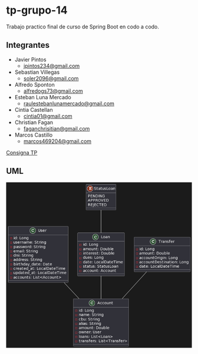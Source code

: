 # tp-grupo-14
 Trabajo practico final de curso de Spring Boot en codo a codo. 

## Integrantes
 - Javier Pintos 
    + jpintos234@gmail.com
 - Sebastian Villegas 
    + soler2096@gmail.com
 - Alfredo Sponton		
    + alfredogs73@gmail.com
 - Esteban Luna Mercado		
    + raulestebanlunamercado@gmail.com
 - Cintia Castellan	
    + cintia01@gmail.com
 - Christian Fagan 
    + faganchrisitian@gmail.com
 - Marcos Castillo 
    + marcos469204@gmail.com

[Consigna TP](https://docs.google.com/document/d/15ljs8u2IyY3z4DIlqwdiv1JeHFROX6x8/edit)

## UML
![Diagrama De Clases](diagrama_de_clases.png)